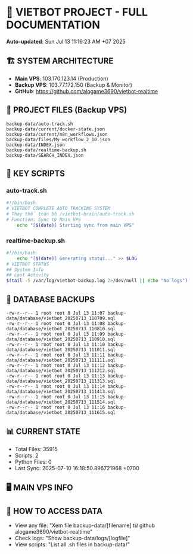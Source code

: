 # 🤖 VIETBOT PROJECT - FULL DOCUMENTATION
**Auto-updated**: Sun Jul 13 11:16:23 AM +07 2025

## 🏗️ SYSTEM ARCHITECTURE
- **Main VPS**: 103.170.123.14 (Production)
- **Backup VPS**: 103.77.172.150 (Backup & Monitor)
- **GitHub**: https://github.com/alogame3690/vietbot-realtime

## 📁 PROJECT FILES (Backup VPS)
```
backup-data/auto-track.sh
backup-data/current/docker-state.json
backup-data/current/n8n_workflows.json
backup-data/files/My_workflow_2_10.json
backup-data/INDEX.json
backup-data/realtime-backup.sh
backup-data/SEARCH_INDEX.json
```

## 🔧 KEY SCRIPTS
### auto-track.sh
```bash
#!/bin/bash
# VIETBOT COMPLETE AUTO TRACKING SYSTEM
# Thay thế toàn bộ /vietbot-brain/auto-track.sh
# Function: Sync từ Main VPS
    echo "[$(date)] Starting sync from main VPS"
```
### realtime-backup.sh
```bash
#!/bin/bash
    echo "[$(date)] Generating status..." >> $LOG
# VIETBOT STATUS
## System Info
## Last Activity
$(tail -5 /var/log/vietbot-backup.log 2>/dev/null || echo "No logs")
```

## 💾 DATABASE BACKUPS
```
-rw-r--r-- 1 root root 0 Jul 13 11:07 backup-data/database/vietbot_20250713_110709.sql
-rw-r--r-- 1 root root 0 Jul 13 11:08 backup-data/database/vietbot_20250713_110810.sql
-rw-r--r-- 1 root root 0 Jul 13 11:09 backup-data/database/vietbot_20250713_110910.sql
-rw-r--r-- 1 root root 0 Jul 13 11:10 backup-data/database/vietbot_20250713_111011.sql
-rw-r--r-- 1 root root 0 Jul 13 11:11 backup-data/database/vietbot_20250713_111111.sql
-rw-r--r-- 1 root root 0 Jul 13 11:12 backup-data/database/vietbot_20250713_111212.sql
-rw-r--r-- 1 root root 0 Jul 13 11:13 backup-data/database/vietbot_20250713_111313.sql
-rw-r--r-- 1 root root 0 Jul 13 11:14 backup-data/database/vietbot_20250713_111413.sql
-rw-r--r-- 1 root root 0 Jul 13 11:15 backup-data/database/vietbot_20250713_111514.sql
-rw-r--r-- 1 root root 0 Jul 13 11:16 backup-data/database/vietbot_20250713_111615.sql
```

## 📊 CURRENT STATE
- Total Files: 35915
- Scripts: 2
- Python Files: 0
- Last Sync: 2025-07-10 16:18:50.896721968 +0700

## 🖥️ MAIN VPS INFO


## 🚨 HOW TO ACCESS DATA
- View any file: "Xem file backup-data/[filename] từ github alogame3690/vietbot-realtime"
- Check logs: "Show backup-data/logs/[logfile]"
- View scripts: "List all .sh files in backup-data/"

